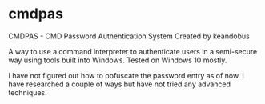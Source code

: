 # cmdpas
CMDPAS - CMD Password Authentication System
Created by keandobus

A way to use a command interpreter to authenticate users in a semi-secure way using tools built into Windows. Tested on Windows 10 mostly.

I have not figured out how to obfuscate the password entry as of now. I have researched a couple of ways but have not tried any advanced techniques.
